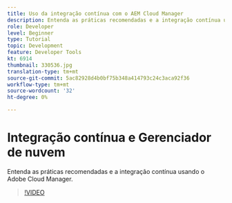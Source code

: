 ```yaml
---
title: Uso da integração contínua com o AEM Cloud Manager
description: Entenda as práticas recomendadas e a integração contínua usando o Adobe Cloud Manager.
role: Developer
level: Beginner
type: Tutorial
topic: Development
feature: Developer Tools
kt: 6914
thumbnail: 330536.jpg
translation-type: tm+mt
source-git-commit: 5ac82928d4b0bf75b348a414793c24c3aca92f36
workflow-type: tm+mt
source-wordcount: '32'
ht-degree: 0%

---
```



# Integração contínua e Gerenciador de nuvem

Entenda as práticas recomendadas e a integração contínua usando o Adobe Cloud Manager.

>[!VIDEO](https://video.tv.adobe.com/v/330536/?quality=12&learn=on)